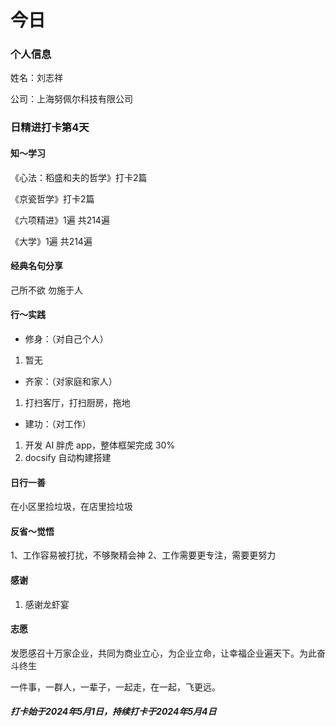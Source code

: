 #   今日
### 个人信息
姓名：刘志祥

公司：上海努佩尔科技有限公司

### 日精进打卡第4天


####    知～学习

《心法：稻盛和夫的哲学》打卡2篇

《京瓷哲学》打卡2篇

《六项精进》1遍  共214遍

《大学》1遍  共214遍

####    经典名句分享

 己所不欲 勿施于人

####    行～实践

-   修身：（对自己个人）
1.  暂无

-   齐家：（对家庭和家人）
1.  打扫客厅，打扫厨房，拖地

-   建功：（对工作）
1.  开发 AI 胖虎 app，整体框架完成 30%
2.  docsify 自动构建搭建


####    日行一善
在小区里捡垃圾，在店里捡垃圾

####    反省～觉悟
1、工作容易被打扰，不够聚精会神
2、工作需要更专注，需要更努力

####    感谢
1.  感谢龙虾宴

####    志愿
发愿感召十万家企业，共同为商业立心，为企业立命，让幸福企业遍天下。为此奋斗终生

一件事，一群人，一辈子，一起走，在一起，飞更远。

#####   打卡始于2024年5月1日，持续打卡于2024年5月4日